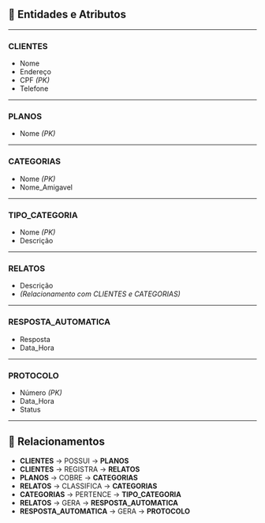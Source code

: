 
## 🧾 Entidades e Atributos

---

### **CLIENTES**
- Nome
- Endereço
- CPF *(PK)*
- Telefone

---

### **PLANOS**
- Nome *(PK)*

---

### **CATEGORIAS**
- Nome *(PK)*
- Nome_Amigavel

---

### **TIPO_CATEGORIA**
- Nome *(PK)*
- Descrição

---

### **RELATOS**
- Descrição
- *(Relacionamento com CLIENTES e CATEGORIAS)*

---

### **RESPOSTA_AUTOMATICA**
- Resposta
- Data_Hora

---

### **PROTOCOLO**
- Número *(PK)*
- Data_Hora
- Status

---

## 🔗 Relacionamentos

- **CLIENTES** → POSSUI → **PLANOS**
- **CLIENTES** → REGISTRA → **RELATOS**
- **PLANOS** → COBRE → **CATEGORIAS**
- **RELATOS** → CLASSIFICA → **CATEGORIAS**
- **CATEGORIAS** → PERTENCE → **TIPO_CATEGORIA**
- **RELATOS** → GERA → **RESPOSTA_AUTOMATICA**
- **RESPOSTA_AUTOMATICA** → GERA → **PROTOCOLO**
